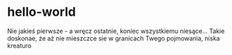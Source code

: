 # hello-world
Nie jakieś pierwsze - a wręcz ostatnie, koniec wszystkiemu niesące...
Takie doskonae, że aż nie mieszczce sie w granicach Twego pojmowania, niska kreaturo

